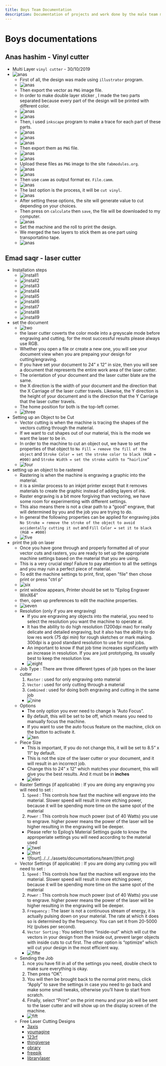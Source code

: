 ```yaml
---
title: Boys Team Documentation
description: Documentation of projects and work done by the male team members
---
```


# Boys documentations
## Anas hashim - Vinyl cutter
- Multi Layer `vinyl cutter` - 30/10/2019
- ![anas](../../../assets/documontations/team/anas-doc5.png)
  - First of all, the design was made using `illustrator` program.
  - ![anas](../../../assets/documontations/team/anas-doc1.jpg)
  - Then export the vector as `PNG` image file.
  - In order to make double layer sticker , I made the two parts separated because every part of the design will be printed with different color.
  - ![anas](../../../assets/documontations/team/anas-doc2.png)
  - ![anas](../../../assets/documontations/team/anas-doc3.jpg)
  - Then, i used `inkscape` program to make a trace for each part of these parts.
  - ![anas](../../../assets/documontations/team/anas-doc12.jpg)
  - ![anas](../../../assets/documontations/team/anas-doc13.jpg)
  - ![anas](../../../assets/documontations/team/anas-doc14.jpg)
  - Then export them as `PNG` file.
  - ![anas](../../../assets/documontations/team/anas-doc16.jpg)
  - ![anas](../../../assets/documontations/team/anas-doc17.jpg)
  - Upload these files as `PNG` image to the site `fabmodules.org`.
  - ![anas](../../../assets/documontations/team/anas-doc6.jpg)
  - ![anas](../../../assets/documontations/team/anas-doc7.jpg)
  - Then use `camm` as output format ex. `File.camm`.
  - ![anas](../../../assets/documontations/team/anas-doc8.jpg)
  - The last option is the process, it will be `cut vinyl`.
  - ![anas](../../../assets/documontations/team/anas-doc9.jpg)
  - After setting these options, the site will generate value to cut depending on your choices.
  - Then press on `calculate` then `save`, the file will be downloaded to my computer.
  - ![anas](../../../assets/documontations/team/anas-doc11.jpg)
  - Set the machine and the roll to print the design.
  - We merged the two layers to stick them as one part using transportatino tape.
  - ![anas](../../../assets/documontations/team/anas-doc4.jpg)

##  Emad saqr - laser cutter
- Installation steps
    - ![install1](../../../assets/documontations/team/install1.png)
    - ![install2](../../../assets/documontations/team/install2.png)
    - ![install3](../../../assets/documontations/team/install3.png)
    - ![install4](../../../assets/documontations/team/install4.png)
    - ![install5](../../../assets/documontations/team/install5.png)
    - ![install6](../../../assets/documontations/team/install6.png)
    - ![install7](../../../assets/documontations/team/install7.png)
    - ![install8](../../../assets/documontations/team/install8.png)
    - ![install9](../../../assets/documontations/team/install9.png)
- set the document
    - ![two](../../../assets/documontations/team/two.png)
    - the laser cutter coverts the color mode into a greyscale mode before engraving and cutting, for the most successful results please always use RGB.
    - Whether you open a file or create a new one, you will see your document view when you are prepaing your design for cutting/engraving.
    - If you have set your document to 24” x 12” in size, then you will see a document that represents the entire work area of the laser cutter.
    - The orientation of your document and the laser cutter blate are the same.
    - the X direction is the width of your document and the direction that the X Carriage of the laser cutter travels. Likewise, the Y direction is the height of your document and is the direction that the Y Carriage that the laser cutter travels.
    - The home position for both is the top-left corner.
    - ![three](../../../assets/documontations/team/three.png)
- Setting up an Object to be Cut
    - Vector cutting is when the machine is tracing the shapes of the vectors cutting through the material.
    - If we want to cut shapes out of our material, this is the mode we want the laser to be in.
    - In order to the machine to cut an object out, we have to set the properties of that object to `No Fill = remove the fill of the object` and `Stroke Color = set the stroke color to black (RGB = #000)` and `Stroke Width = set the stroke width to “hairline”`
    - ![four](../../../assets/documontations/team/four.png)
- setting up an object to be rastered
    - Rastering is when the machine is engraving a graphic into the material.
    - it is a similar process to an inkjet printer except that it removes materials to create the graphic instead of adding layers of ink.
    - Raster engraving is a bit more forgiving than vectoring, we have some room for experimenting with different settings.
    - This also means there is not a clear path to a “good” engrave, that will determined by you and the job you are trying to do.
    - In general the following properties can be applied for engraving jobs `No Stroke = remove the stroke of the object to avoid accidentally cutting it out` and `Fill Color = set it to black (RGB = #000)`
    - ![five](../../../assets/documontations/team/five.png)
- print the job on laser
    - Once you have gone through and properly formatted all of your vector cuts and rasters, you are ready to set up the appropriate machine settings based on the material that you are using.
    - This is a very crucial step! Failure to pay attention to all the settings and you may ruin a perfect piece of material.
    - To edit the machine settings to print, first, open "file" then chose print or press "ctrl p"
    - ![six](../../../assets/documontations/team/six.png)
    - print window appears, Printer should be set to “Epilog Engraver WinX64”
    - then, open up preferences to edit the machine properties.
    - ![seven](../../../assets/documontations/team/seven.png)
    - Resolution (only if you are engraving)
        - If you are engraving any objects into the material, you need to select the resolution you want the machine to operate at.
        - It has the ability to do high resolution (1200dpi max) for really delicate and detailed engraving, but it also has the ability to do low res work (75 dpi min) for rough sketches or mark making. 300dpi is a good standard resolution to use for most jobs.
        - An important to know if that job time increases significantly with an increase in resolution. If you are just prototyping, its usually best to keep the resolution low.
        - ![eight](../../../assets/documontations/team/Screenshot_20190827_130610.png)
    - Job Type : There are three different types of job types on the laser cutter
        1. `Raster` : used for only engraving onto material
        2. `Vector` : used for only cutting through a material
        3. `Combined` : used for doing both engraving and cutting in the same job
        - ![nine](../../../assets/documontations/team/eight.png)
    - Options
        - The only option you ever need to change is “Auto Focus”.
        - By default, this will be set to be off, which means you need to manually focus the machine.
        - If you want to use the auto focus feature on the machine, click on the button to activate it.
        - ![ten](../../../assets/documontations/team/nine.png)
    - Piece Size
        - This is important, If you do not change this, it will be set to 8.5” x 11” by default.
        - This is not the size of the laser cutter or your document, and it will result in an incorrect job.
        - Change this to 24” x 12” which matches your document, this will give you the best results. And it must be in <b>inches</b>
        - ![elev](../../../assets/documontations/team/ten.png)
    - Raster Settings (if applicable) : If you are doing any engraving you will need to set :
        1. `Speed` : This controls how fast the machine will engrave into the material. Slower speed will result in more  etching power, because it will be spending more time on the same spot of the material
        2. `Power` : This controls how much power (out of 40 Watts) you use to engrave. higher power means the power of the laser will be higher resulting in the engraving will be deeper.
        - Please refer to Epilog’s Material Settings guide to know the approperiate settings you will need according to the material used
        - ![twel](../../../assets/documontations/team/elev.png)
        - ![thirt](../../../assets/documontations/team/twel.png)
        - ![fourt]../../../assets/documontations/team/(thirt.png)
    - Vector Settings (if applicable) : If you are doing any cutting you will need to set :
        1. `Speed` : This controls how fast the machine will engrave into the material. Slower speed will result in more  etching power, because it will be spending more time on the same spot of the material
        2. `Power` : This controls how much power (out of 40 Watts) you use to engrave. higher power means the power of the laser will be higher resulting in the engraving will be deeper.
        3. `Frequency` : The laser is not a continuous stream of energy, it is actually pulsing down on your material. The rate at which it does so is determined by the frequency. You can set it from 20-5000 Hz (pulses per second).
        4. `Vector Sorting` : You select from “inside-out” which will cut the vectors in your design from the inside out, prevent larger objects with inside cuts to cut first. The other option is “optimize” which will cut your design in the most efficient way.
        - ![fifte](../../../assets/documontations/team/fourt.png)
    - Sending the Job
        1. nce you have fill in all of the settings you need, double check to make sure everything is okay.
        2. Then press “OK”.
        3. You will then be brought back to the normal print menu, click “Apply” to save the settings in case you need to go back and make some small tweaks, otherwise you’ll have to start from scratch.
        4. Finally, select “Print” on the print menu and your job will be sent to the laser cutter and will show up on the display screen of the machine.
        - ![fift](../../../assets/documontations/team/fifte.png)
    - Free Laser Cutting Designs
        - [3axis](https://3axis.co/free-vectors/3d+dxf+files+free/page/2/)
        - [youmagine](https://www.youmagine.com/designs/latest)
        - [123rf](https://www.123rf.com/clipart-vector/laser_cut.html?sti=nsbcg4fv6leqkgslot%7C)
        - [thingiverse](https://accounts.thingiverse.com/?redirect=YToyOntzOjQ6InR5cGUiO3M6ODoicmVkaXJlY3QiO3M6NDoiZGF0YSI7czozNzoiaHR0cHM6Ly93d3cudGhpbmdpdmVyc2UuY29tL2Rhc2hib2FyZCI7fQ)
        - [obrary](https://obrary.com/collections/open-designs)
        - [freepik](https://www.freepik.com/)
        - [librarylaser](https://www.librarylaser.com/en/free-designs-36?p=6)
